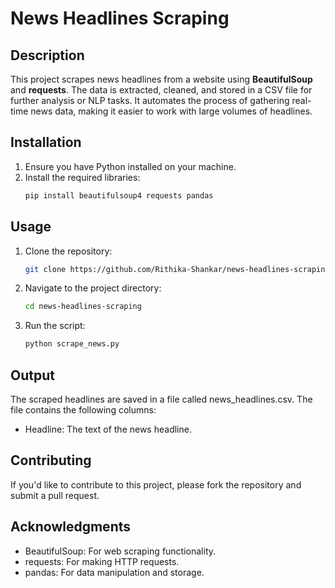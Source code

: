 # News Headlines Scraping

## Description
This project scrapes news headlines from a website using **BeautifulSoup** and **requests**. The data is extracted, cleaned, and stored in a CSV file for further analysis or NLP tasks. It automates the process of gathering real-time news data, making it easier to work with large volumes of headlines.

## Installation
1. Ensure you have Python installed on your machine.
2. Install the required libraries:
   ```bash
   pip install beautifulsoup4 requests pandas

## Usage
1. Clone the repository:
   ```bash
   git clone https://github.com/Rithika-Shankar/news-headlines-scraping.git
2. Navigate to the project directory:
   ```bash
   cd news-headlines-scraping
3. Run the script:
   ```bash
   python scrape_news.py

## Output
The scraped headlines are saved in a file called news_headlines.csv. The file contains the following columns:
- Headline: The text of the news headline.

## Contributing
If you'd like to contribute to this project, please fork the repository and submit a pull request.

## Acknowledgments
- BeautifulSoup: For web scraping functionality.
- requests: For making HTTP requests.
- pandas: For data manipulation and storage.
